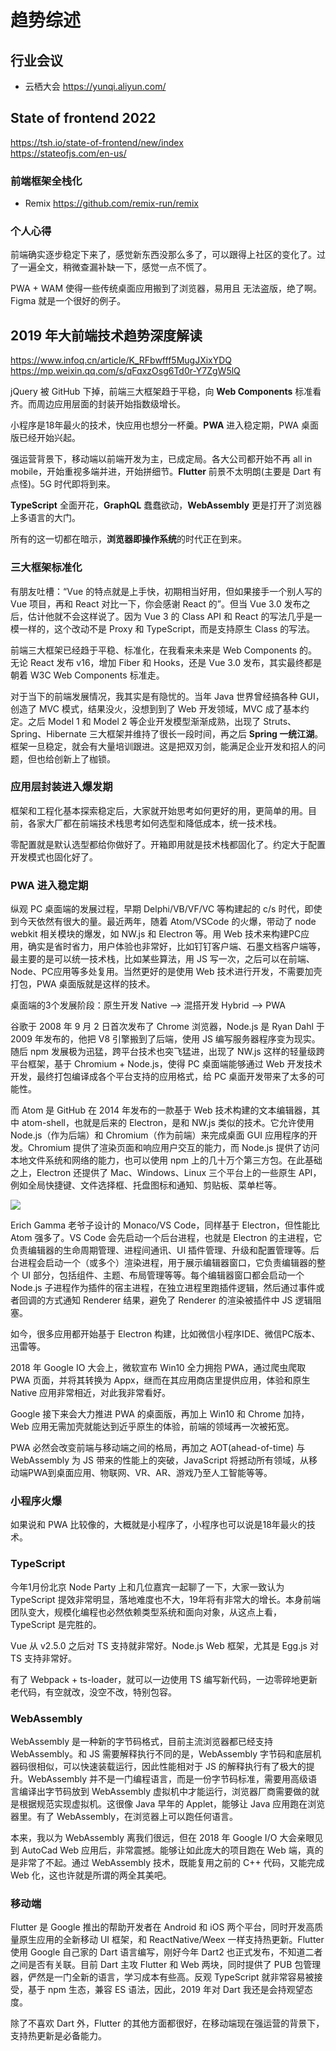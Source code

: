 # 趋势综述

<style>i, em { font-style: normal; }</style>

## 行业会议

* 云栖大会 https://yunqi.aliyun.com/



## State of frontend 2022

https://tsh.io/state-of-frontend/new/index  
https://stateofjs.com/en-us/  


### 前端框架全栈化

* Remix https://github.com/remix-run/remix


### 个人心得

前端确实逐步稳定下来了，感觉新东西没那么多了，可以跟得上社区的变化了。过了一遍全文，稍微查漏补缺一下，感觉一点不慌了。

PWA + WAM 使得一些传统桌面应用搬到了浏览器，易用且 *无法盗版*，绝了啊。Figma 就是一个很好的例子。



## 2019 年大前端技术趋势深度解读

https://www.infoq.cn/article/K_RFbwfff5MugJXixYDQ  
https://mp.weixin.qq.com/s/qFqxzOsg6Td0r-Y7ZgW5lQ

jQuery 被 GitHub 下掉，前端三大框架趋于平稳，向 **Web Components** 标准看齐。而周边应用层面的封装开始指数级增长。

小程序是18年最火的技术，快应用也想分一杯羹。**PWA** 进入稳定期，PWA 桌面版已经开始兴起。

强运营背景下，移动端以前端开发为主，已成定局。各大公司都开始不再 all in mobile，开始重视多端并进，开始拼细节。**Flutter** 前景不太明朗(主要是 Dart 有点怪)。5G 时代即将到来。

**TypeScript** 全面开花，**GraphQL** 蠢蠢欲动，**WebAssembly** 更是打开了浏览器上多语言的大门。

所有的这一切都在暗示，**浏览器即操作系统**的时代正在到来。

### 三大框架标准化

有朋友吐槽：“Vue 的特点就是上手快，初期相当好用，但如果接手一个别人写的 Vue 项目，再和 React 对比一下，你会感谢 React 的”。但当 Vue 3.0 发布之后，估计他就不会这样说了。因为 Vue 3 的 Class API 和 React 的写法几乎是一模一样的，这个改动不是 Proxy 和 TypeScript，而是支持原生 Class 的写法。

前端三大框架已经趋于平稳、标准化，在我看来未来是 Web Components 的。无论 React 发布 v16，增加 Fiber 和 Hooks，还是 Vue 3.0 发布，其实最终都是朝着 W3C Web Components 标准走。

对于当下的前端发展情况，我其实是有隐忧的。当年 Java 世界曾经搞各种 GUI，创造了 MVC 模式，结果没火，没想到到了 Web 开发领域，MVC 成了基本约定。之后 Model 1 和 Model 2 等企业开发模型渐渐成熟，出现了 Struts、Spring、Hibernate 三大框架并维持了很长一段时间，再之后 **Spring 一统江湖**。框架一旦稳定，就会有大量培训跟进。这是把双刃剑，能满足企业开发和招人的问题，但也给创新上了枷锁。

### 应用层封装进入爆发期

框架和工程化基本探索稳定后，大家就开始思考如何更好的用，更简单的用。目前，各家大厂都在前端技术栈思考如何选型和降低成本，统一技术栈。

*零配置*就是默认选型都给你做好了。*开箱即用*就是技术栈都固化了。*约定大于配置*开发模式也固化好了。

### PWA 进入稳定期

纵观 PC 桌面端的发展过程，早期 Delphi/VB/VF/VC 等构建起的 c/s 时代，即使到今天依然有很大的量。最近两年，随着 Atom/VSCode 的火爆，带动了 node webkit 相关模块的爆发，如 NW.js 和 Electron 等。用 Web 技术来构建PC应用，确实是省时省力，用户体验也非常好，比如钉钉客户端、石墨文档客户端等，最主要的是可以统一技术栈，比如某些算法，用 JS 写一次，之后可以在前端、Node、PC应用等多处复用。当然更好的是使用 Web 技术进行开发，不需要加壳打包，PWA 桌面版就是这样的技术。

桌面端的3个发展阶段：*原生开发 Native --> 混搭开发 Hybrid --> PWA*

谷歌于 2008 年 9 月 2 日首次发布了 Chrome 浏览器，Node.js 是 Ryan Dahl 于 2009 年发布的，他把 V8 引擎搬到了后端，使用 JS 编写服务器程序变为现实。随后 npm 发展极为迅猛，跨平台技术也突飞猛进，出现了 NW.js 这样的轻量级跨平台框架，基于 Chromium + Node.js，使得 PC 桌面端能够通过 Web 开发技术开发，最终打包编译成各个平台支持的应用格式，给 PC 桌面开发带来了太多的可能性。

而 Atom 是 GitHub 在 2014 年发布的一款基于 Web 技术构建的文本编辑器，其中 atom-shell，也就是后来的 Electron，是和 NW.js 类似的技术。它允许使用 Node.js（作为后端）和 Chromium（作为前端）来完成桌面 GUI 应用程序的开发。Chromium 提供了渲染页面和响应用户交互的能力，而 Node.js 提供了访问本地文件系统和网络的能力，也可以使用 npm 上的几十万个第三方包。在此基础之上，Electron 还提供了 Mac、Windows、Linux 三个平台上的一些原生 API，例如全局快捷键、文件选择框、托盘图标和通知、剪贴板、菜单栏等。

![](https://static.geekbang.org/infoq/5c8b7ae939e3c.png)

Erich Gamma 老爷子设计的 Monaco/VS Code，同样基于 Electron，但性能比 Atom 强多了。VS Code 会先启动一个后台进程，也就是 Electron 的主进程，它负责编辑器的生命周期管理、进程间通讯、UI 插件管理、升级和配置管理等。后台进程会启动一个（或多个）渲染进程，用于展示编辑器窗口，它负责编辑器的整个 UI 部分，包括组件、主题、布局管理等等。每个编辑器窗口都会启动一个 Node.js 子进程作为插件的宿主进程，在独立进程里跑插件逻辑，然后通过事件或者回调的方式通知 Renderer 结果，避免了 Renderer 的渲染被插件中 JS 逻辑阻塞。

如今，很多应用都开始基于 Electron 构建，比如微信小程序IDE、微信PC版本、迅雷等。

2018 年 Google IO 大会上，微软宣布 Win10 全力拥抱 PWA，通过爬虫爬取 PWA 页面，并将其转换为 Appx，继而在其应用商店里提供应用，体验和原生 Native 应用非常相近，对此我非常看好。

Google 接下来会大力推进 PWA 的桌面版，再加上 Win10 和 Chrome 加持，Web 应用无需加壳就能达到近乎原生的体验，前端的领域再一次被拓宽。

PWA 必然会改变前端与移动端之间的格局，再加之 AOT(ahead-of-time) 与 WebAssembly 为 JS 带来的性能上的突破，JavaScript 将撼动所有领域，从移动端PWA到桌面应用、物联网、VR、AR、游戏乃至人工智能等等。

### 小程序火爆

如果说和 PWA 比较像的，大概就是小程序了，小程序也可以说是18年最火的技术。

### TypeScript

今年1月份北京 Node Party 上和几位嘉宾一起聊了一下，大家一致认为 TypeScript 提效非常明显，落地难度也不大，19年将有非常大的增长。本身前端团队变大，规模化编程也必然依赖类型系统和面向对象，从这点上看，TypeScript 是完胜的。

Vue 从 v2.5.0 之后对 TS 支持就非常好。Node.js Web 框架，尤其是 Egg.js 对 TS 支持非常好。

有了 Webpack + ts-loader，就可以一边使用 TS 编写新代码，一边零碎地更新老代码，有空就改，没空不改，特别包容。

### WebAssembly

WebAssembly 是一种新的字节码格式，目前主流浏览器都已经支持 WebAssembly。和 JS 需要解释执行不同的是，WebAssembly 字节码和底层机器码很相似，可以快速装载运行，因此性能相对于 JS 的解释执行有了极大的提升。*WebAssembly 并不是一门编程语言，而是一份字节码标准*，需要用高级语言编译出字节码放到 WebAssembly 虚拟机中才能运行，浏览器厂商需要做的就是根据规范实现虚拟机。这很像 Java 早年的 Applet，能够让 Java 应用跑在浏览器里。有了 WebAssembly，在浏览器上可以跑任何语言。

本来，我以为 WebAssembly 离我们很远，但在 2018 年 Google I/O 大会亲眼见到 AutoCad Web 应用后，非常震撼。能够让如此庞大的项目跑在 Web 端，真的是非常了不起。通过 WebAssembly 技术，既能复用之前的 C++ 代码，又能完成 Web 化，这也许就是所谓的两全其美吧。

### 移动端

Flutter 是 Google 推出的帮助开发者在 Android 和 iOS 两个平台，同时开发高质量原生应用的全新移动 UI 框架，和 ReactNative/Weex 一样支持热更新。Flutter 使用 Google 自己家的 Dart 语言编写，刚好今年 Dart2 也正式发布，不知道二者之间是否有关联。目前 Dart 主攻 Flutter 和 Web 两块，同时提供了 PUB 包管理器，俨然是一门全新的语言，学习成本有些高。反观 TypeScript 就非常容易被接受，基于 npm 生态，兼容 ES 语法，因此，2019 年对 Dart 我还是会持观望态度。

除了不喜欢 Dart 外，Flutter 的其他方面都很好，在移动端现在强运营的背景下，支持热更新是必备能力。



